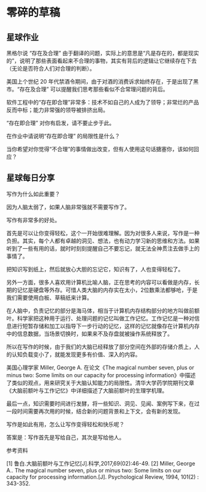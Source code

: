 # 零碎的草稿

## 星球作业

黑格尔说 “存在及合理” 由于翻译的问题，实际上的意思是“凡是存在的，都是现实的”，说明了那些表面看起来不合理的事物，其实有背后的逻辑让它继续存在下去（无论是否符合人们对合理的判断）。 

美国上个世纪 20 年代禁酒令期间，由于对酒的消费诉求始终存在，于是出现了黑市。“存在及合理”  可以提醒我们思考那些看似不合常理问题的背后。

软件工程中的“存在即合理”非常多：技术不如自己的人成为了领导；非常烂的产品反而中标；能力非常强的领导被排挤出局。

“存在即合理” 对你有启发，请不要止步于此。

在作业中请说明“存在即合理” 的局限性是什么？

当你希望对你觉得“不合理”的事情做出改变，但有人使用这句话搪塞你，该如何回应？



## 星球每日分享

写作为什么如此重要？

因为人脑太弱了，如果人脑非常强就不需要写作了。

写作有非常多的好处。

首先是可以让你变得轻松，这个一开始很难理解。因为对很多人来说，写作是一种负担。其实，每个人都有卓越的洞见、想法，也有动力学习新的思维和方法。如果听到了一些有用的话，就时时刻刻提醒自己不要忘记，就无法全神贯注去做手上的事情了。

把知识写到纸上，然后就放心大胆的忘记它，知识有了，人也变得轻松了。

另外一方面，很多人喜欢用计算机比喻人脑，正在思考的内容可以看做是内存，长期的记忆是硬盘等外存。可惜人类大脑的内存实在太小，2位数乘法都够呛，于是我们需要使用白板、草稿纸来计算。

在人脑中，负责记忆的部分是海马体，相当于计算机内存结构部分的地方叫做前额叶。科学家把这种用于运行、处理问题的记忆叫做工作记忆。工作记忆是一种对信息进行短暂存储和加工以指导下一步行动的记忆，这样的记忆就像存在计算机内存中的信息数据，当场景切换时，如果来不及存盘就被操作系统释放了。

所以在写作的时候，由于我们的大脑已经释放了部分空间在外部的存储介质上，人的认知负载变小了，就能发现更多有价值、深入的内容。

美国心理学家 Miller, George A. 在论文《The magical number seven, plus or minus two: Some limits on our capacity for processing information》中描述了类似的观点，用来研究关于大脑认知能力的局限性。清华大学药学院期刊文章《大脑前额叶与工作记忆》中详细描述了大脑前额叶的生理学机理。

最后一点，知识需要时间进行发酵，将一些知识、洞见、见闻、案例写下来，在过一段时间需要再次用的时候，结合新的问题背景和上下文，会有新的发现。

写作是如此有用，怎么让写作变得轻松和快乐呢？

答案是：写作首先是写给自己，其次是写给他人。

参考资料

[1] 鲁白.大脑前额叶与工作记忆[J].科学,2017,69(02):46-49.
[2] Miller, George A.. The magical number seven, plus or minus two: Some limits on our capacity for processing information.[J]. Psychological Review, 1994, 101(2) : 343-352.

